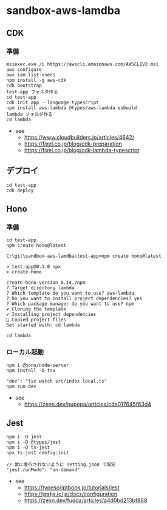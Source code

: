 # sandbox-aws-lamdba

## CDK

### 準備

```
msiexec.exe /i https://awscli.amazonaws.com/AWSCLIV2.msi
aws configure
aws iam list-users
npm install -g aws-cdk
cdk bootstrap
test-app フォルダ作る
cd test-app
cdk init app --language typescript
npm install aws-lambda @types/aws-lambda esbuild
lambda フォルダ作る
cd lambda
```

- see
  - https://www.cloudbuilders.jp/articles/4642/
  - https://fixel.co.jp/blog/cdk-preparation
  - https://fixel.co.jp/blog/cdk-lambda-typescript

## デプロイ

```
cd test-app
cdk deploy
```

## Hono 

### 準備

```
cd test-app
npm create hono@latest

C:\git\sandbox-aws-lamdba\test-app>npm create hono@latest

> test-app@0.1.0 npx
> create-hono

create-hono version 0.14.2npm
? Target directory lambda
? Which template do you want to use? aws-lambda
? Do you want to install project dependencies? yes
? Which package manager do you want to use? npm
✔ Cloning the template
✔ Installing project dependencies
🎉 Copied project files
Get started with: cd lambda

cd lambda
```

### ローカル起動

```
npm i @hono/node-server
npm install -D tsx

"dev": "tsx watch src/index.local.ts"
npm run dev
```

- see
  - https://zenn.dev/pupepa/articles/cda017645f63d4

## Jest

```
npm i -D jest
npm i -D @types/jest
npm i -D ts-jest
npx ts-jest config:init
```

```
// 常に実行されないように setting.json で設定
"jest.runMode": "on-demand"
```

- see
  - https://typescriptbook.jp/tutorials/jest
  - https://jestjs.io/ja/docs/configuration
  - https://zenn.dev/fuqda/articles/a4d0bd213bf868